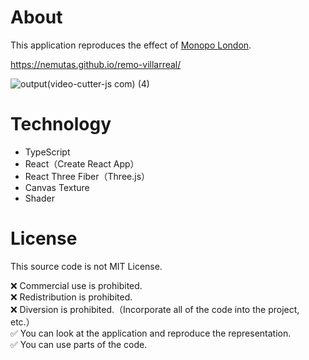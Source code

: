 # About
This application reproduces the effect of [Monopo London](https://monopo.london/).

https://nemutas.github.io/remo-villarreal/

![output(video-cutter-js com) (4)](https://user-images.githubusercontent.com/46724121/163683407-7a22bcb5-88e8-4ef8-b3d7-282284d5c8aa.gif)

# Technology

- TypeScript
- React（Create React App）
- React Three Fiber（Three.js）
- Canvas Texture
- Shader

# License

This source code is not MIT License.

❌ Commercial use is prohibited.<br>
❌ Redistribution is prohibited.<br>
❌ Diversion is prohibited.（Incorporate all of the code into the project, etc.）<br>
✅ You can look at the application and reproduce the representation.<br>
✅ You can use parts of the code.
